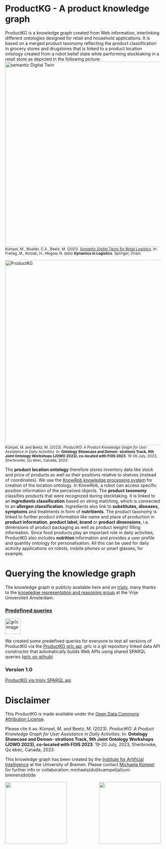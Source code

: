 
# ProductKG - A product knowledge graph

ProductKG is a knowledge graph created from Web information, interlinking different ontologies designed for retail and household applications. It is based on a merged product taxonomy reflecting the product classification in grocery stores and drugstores that is linked to a product location ontology created from a robot belief state while performing stocktaking in a retail store as depicted in the following picture:<br> 
<img src="UseCaseImg/semDTCompose2.jpg" width="600" alt="semantic Digital Twin"/><br>
<small>Kümpel, M., Mueller, C.A., Beetz, M. (2021). <a href="https://link.springer.com/chapter/10.1007/978-3-030-88662-2_7"><i>Semantic Digital Twins for Retail Logistics</i></a>. In: Freitag, M., Kotzab, H., Megow, N. (eds) <b>Dynamics in Logistics</b>. Springer, Cham.</small><br>

<img src="UseCaseImg/ProductKG2.jpg" width="600" alt="ProductKG"/><br>
<small>Kümpel, M. and Beetz, M. (2023). <i>ProductKG: A Product Knowledge Graph for User Assistance in Daily Activities</i>. In: <b>Ontology Showcase and Demon-
strations Track, 9th Joint Ontology Workshops (JOWO 2023), co-located with FOIS 2023</b>. 19-20 July, 2023, Sherbrooke, Qu ́ebec, Canada, 2023.</small><br>


The <b>product location ontology</b> therefore stores inventory data like stock and price of products as well as their positions relative to shelves (instead of coordinates). We use the <a href="http://knowrob.org/">KnowRob knowledge processing system</a> for creation of the location ontology. In KnowRob, a robot can access specific position information of the perceived objects. The <b>product taxonomy</b> classifies products that were recognized during stocktaking. It is linked to an <b>ingredients classification</b> based on string matching, which is connected to an <b>allergen classification</b>. Ingredients also link to <b>substitutes, diseases, symptoms</b> and treatments in form of <b>nutritients</b>. The product taxonomy is linked to further product information like name and place of production in <b>product information</b>,<b> product label, brand</b> or <b>product dimensions</b>, i.e. dimensions of product packaging as well as product weight/ filling information. Since food products play an important role in daily activities, ProductKG also includes <b>nutrition</b> information and provides a user profile and quantity ontology for personalisation.
All this can be used for daily acitivity applications on robots, mobile phones or smart glasses, for example.

# Querying the knowledge graph

The knowledge graph is publicly available here and on <a href="https://krr.triply.cc/mkumpel/ProductKG/sparql/ProductKG">triply</a>, many thanks to the <a href="https://krr.cs.vu.nl/">knowledge representation and reasoning group</a> at the Vrije Universiteit Amsterdam.

<h3><a href="http://grlc.io/api/michaelakuempel/ProductKG/SPARQLfiles/">Predefined queries</a></h3> 
<img src="UseCaseImg/grlc_logo_01.png" width="50" alt="grlc image"/>

We created some predefined queries for everyone to test all versions of ProductKG via the <a href="http://grlc.io/api/michaelakuempel/ProductKG/SPARQLfiles/">ProductKG grlc api</a>. grlc is a git repository linked data API constructor that automatically builds Web APIs using shared SPARQL queries <a href="https://github.com/CLARIAH/grlc">(grlc on github)</a>
<h3>Version 1.0</h3> <a href="https://krr.triply.cc/mkumpel/ProductKG/sparql/ProductKG">ProductKG via triply SPARQL api</a>



# Disclaimer

This ProductKG is made available under the <a href="http://opendatacommons.org/licenses/by/1.0/">Open Data Commons Attribution License</a>.

Please cite it as:
Kümpel, M. and Beetz, M. (2023). <i>ProductKG: A Product Knowledge Graph for User Assistance in Daily Activities</i>. In: <b>Ontology Showcase and Demon-
strations Track, 9th Joint Ontology Workshops (JOWO 2023), co-located with FOIS 2023</b>. 19-20 July, 2023, Sherbrooke, Qu ́ebec, Canada, 2023.


This knowledge graph has been created by the <a href="https://ai.uni-bremen.de/">Institute for Artificial Intelligence</a> at the University of Bremen. Please contact <a href="https://ai.uni-bremen.de/team/michaela_k%C3%BCmpel">Michaela Kümpel</a> for further info or collaboration: michaela(dot)kuempel(at)uni-bremen(dot)de

<img src="UseCaseImg/ai_logo.png" width="200"/><img align=right src="UseCaseImg/university_new.png" width="200"/>
